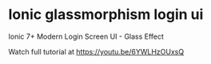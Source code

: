 # Ionic glassmorphism login ui
 Ionic 7+ Modern Login Screen UI - Glass Effect

 Watch full tutorial at https://youtu.be/6YWLHzOUxsQ
